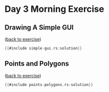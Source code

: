 # Day 3 Morning Exercise

## Drawing A Simple GUI

([back to exercise](simple-gui.md))

```rust
{{#include simple-gui.rs:solution}}
```

## Points and Polygons

([back to exercise](points-polygons.md))

```rust
{{#include points-polygons.rs:solution}}
```
